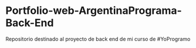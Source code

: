 # Portfolio-web-ArgentinaPrograma-Back-End
Repositorio destinado al proyecto de back end de mi curso de #YoProgramo
